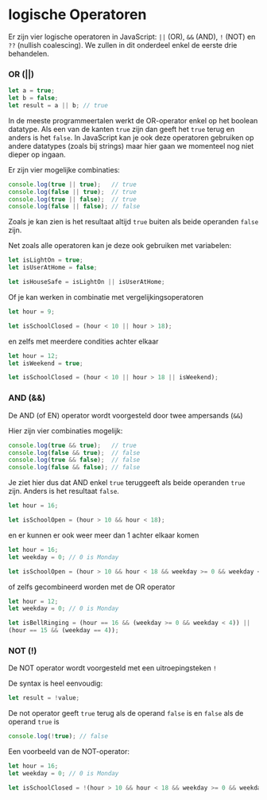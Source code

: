 # logische Operatoren

Er zijn vier logische operatoren in JavaScript: `||` (OR), `&&` (AND), `!` (NOT) en `??` (nullish coalescing). We zullen in dit onderdeel enkel de eerste drie behandelen.

### OR (||)

```js
let a = true;
let b = false;
let result = a || b; // true
```

In de meeste programmeertalen werkt de OR-operator enkel op het boolean datatype. Als een van de kanten `true` zijn dan geeft het `true` terug en anders is het `false`. In JavaScript kan je ook deze operatoren gebruiken op andere datatypes (zoals bij strings) maar hier gaan we momenteel nog niet dieper op ingaan.

Er zijn vier mogelijke combinaties:

```js
console.log(true || true);   // true
console.log(false || true);  // true 
console.log(true || false);  // true
console.log(false || false); // false
```

Zoals je kan zien is het resultaat altijd `true` buiten als beide operanden `false` zijn.

Net zoals alle operatoren kan je deze ook gebruiken met variabelen:

```js
let isLightOn = true;
let isUserAtHome = false;

let isHouseSafe = isLightOn || isUserAtHome;
```

Of je kan werken in combinatie met vergelijkingsoperatoren

```js
let hour = 9;

let isSchoolClosed = (hour < 10 || hour > 18);
```

en zelfs met meerdere condities achter elkaar

```js
let hour = 12;
let isWeekend = true;

let isSchoolClosed = (hour < 10 || hour > 18 || isWeekend);
```

### AND (&&)

De AND (of EN) operator wordt voorgesteld door twee ampersands (`&&`)

Hier zijn vier combinaties mogelijk:

```js
console.log(true && true);   // true
console.log(false && true);  // false
console.log(true && false);  // false
console.log(false && false); // false
```

Je ziet hier dus dat AND enkel `true` teruggeeft als beide operanden `true` zijn. Anders is het resultaat `false`.

```js
let hour = 16;

let isSchoolOpen = (hour > 10 && hour < 18);
```

en er kunnen er ook weer meer dan 1 achter elkaar komen

```js
let hour = 16;
let weekday = 0; // 0 is Monday

let isSchoolOpen = (hour > 10 && hour < 18 && weekday >= 0 && weekday < 5); 
```

of zelfs gecombineerd worden met de OR operator

```js
let hour = 12;
let weekday = 0; // 0 is Monday

let isBellRinging = (hour == 16 && (weekday >= 0 && weekday < 4)) || 
(hour == 15 && (weekday == 4));

```

### NOT (!)

De NOT operator wordt voorgesteld met een uitroepingsteken `!`

De syntax is heel eenvoudig:

```js
let result = !value;
```

De not operator geeft `true` terug als de operand `false` is en `false` als de operand `true` is

```js
console.log(!true); // false
```

Een voorbeeld van de NOT-operator:

```js
let hour = 16;
let weekday = 0; // 0 is Monday

let isSchoolClosed = !(hour > 10 && hour < 18 && weekday >= 0 && weekday < 5); 
```
